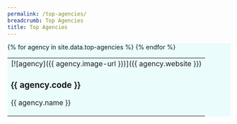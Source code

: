 ```yaml
---
permalink: /top-agencies/
breadcrumb: Top Agencies
title: Top Agencies
---
```

<html>

<section class="bp-section" style="background-color:#EAFCFC" id="top-a">
<table>
{% for agency in site.data.top-agencies %}
  <td>  
    [![agency]({{ agency.image-url }})]({{ agency.website }})              
    <h3> {{ agency.code }} </h3>
    <p> {{ agency.name }} </p>
  </td>
{% endfor %}
</table>
</section>

</html>
